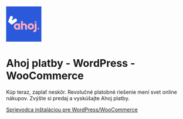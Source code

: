 ![Ahoj platby Logo](https://raw.githubusercontent.com/ahoj-shopping/ahojplatby-magento-2/main/logo.png)
# Ahoj platby - WordPress - WooCommerce
Kúp teraz, zaplať neskôr. Revolučné platobné riešenie mení svet online nákupov. Zvýšte si predaj a vyskúšajte Ahoj platby. 

[Sprievodca inštaláciou pre WordPress/WooCommerce](https://github.com/ahoj-shopping/ahojplatby-wordpress/blob/main/instalacna-prirucka-wordpress.pdf)

